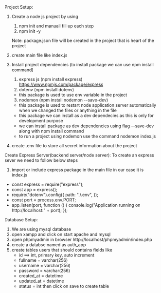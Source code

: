 Project Setup:

1. Create a node js project by using

   1. npm init and manuall fill up each step
   2. npm init -y

   Note: package.json file will be created in the project that is heart of the project

2. create main file like index.js
3. Install project dependencies (to install package we can use npm install command)

   1. express js (npm install express) https://www.npmjs.com/package/express
   2. dotenv (npm install dotenv)

   - this package is used to use env variable in the project

   3. nodemon (npm install nodemon --save-dev)

   - this package is used to restart node application server automatically when we changed the files or anything in the file
   - this package we can install as a dev dependecies as this is only for development purpose
   - we can install package as dev dependencies using flag --save-dev along with npm install command
   - to run a project using nodemon use the command nodemon index.js

4. create .env file to store all secret information about the project

Create Express Server(backend server/node server):
To create an express sever we need to follow below steps

1.  import or include express package in the main file in our case it is index.js

- const express = require("express");
- const app = express();
- require("dotenv").config({
  path: "./.env",
  });
- const port = process.env.PORT;
- app.listen(port, function () {
  console.log("Application running on http://localhost:" + port);
  });

Database Setup:

1. We are using mysql database
2. open xampp and click on start apache and mysql
3. open phpmyadmin in browser
   http://localhost/phpmyadmin/index.php
4. create a databse named as auth_app
5. create tables users that should contains fields like
   - id ==> int, primary key, auto increment
   - fullname = varchar(256)
   - username = varchar(256)
   - password = varchar(256)
   - created_at = datetime
   - updated_at = datetime
   - status = int
     then click on save to create table
